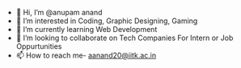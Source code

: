 - 👋 Hi, I’m @anupam anand
- 👀 I’m interested in Coding, Graphic Designing, Gaming
- 🌱 I’m currently learning Web Development
- 💞️ I’m looking to collaborate on Tech Companies For Intern or Job Oppurtunities
- 📫 How to reach me- aanand20@iitk.ac.in

<!---
anupam01102002/anupam01102002 is a ✨ special ✨ repository because its `README.md` (this file) appears on your GitHub profile.
You can click the Preview link to take a look at your changes.
--->
